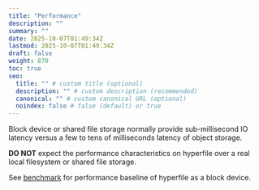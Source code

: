 ```yaml
---
title: "Performance"
description: ""
summary: ""
date: 2025-10-07T01:49:34Z
lastmod: 2025-10-07T01:49:34Z
draft: false
weight: 870
toc: true
seo:
  title: "" # custom title (optional)
  description: "" # custom description (recommended)
  canonical: "" # custom canonical URL (optional)
  noindex: false # false (default) or true
---
```


Block device or shared file storage normally provide sub-millisecond IO latency versus a few to tens of milliseconds latency of object storage.

**DO NOT** expect the performance characteristics on hyperfile over a real local filesystem or shared file storage.

See [benchmark](https://github.com/hyperfile/hypernbd/blob/main/docs/benchmark.md) for performance baseline of hyperfile as a block device.

